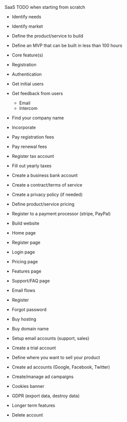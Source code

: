 SaaS TODO when starting from scratch
* Identify needs
* Identify market
* Define the product/service to build
* Define an MVP that can be built in less than 100 hours
* Core feature(s)
* Registration
* Authentication

* Get initial users
* Get feedback from users
	* Email
	* Intercom

* Find your company name
* Incorporate
* Pay registration fees
* Pay renewal fees
* Register tax account
* Fill out yearly taxes
* Create a business bank account

* Create a contract/terms of service
* Create a privacy policy (if needed)
* Define product/service pricing

* Register to a payment processor (stripe, PayPal)

* Build website
* Home page
* Register page
* Login page
* Pricing page
* Features page
* Support/FAQ page

* Email flows
* Register
* Forgot password

* Buy hosting
* Buy domain name
* Setup email accounts (support, sales)

* Create a trial account

* Define where you want to sell your product
* Create ad accounts (Google, Facebook, Twitter)
* Create/manage ad campaigns

* Cookies banner
* GDPR (export data, destroy data)

* Longer term features
* Delete account
